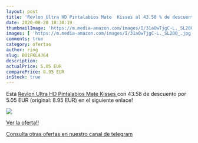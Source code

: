 ```yaml
---
layout: post
title: 'Revlon Ultra HD Pintalabios Mate  Kisses al 43.58 % de descuento'
date: 2020-08-28 18:38:19
thumbnailImage: 'https://m.media-amazon.com/images/I/31aOwTjgC-L._SL200_.jpg'
images: [ 'https://m.media-amazon.com/images/I/31aOwTjgC-L._SL200_.jpg' ]
comments: true
category: ofertas
author: ring
slug: B01FKL4J64
description:
actualPrice: 5.05 EUR
comparePrice: 8.95 EUR
inStock: true
---
```


Está [Revlon Ultra HD Pintalabios Mate  Kisses ](https://www.amazon.com/dp/B01FKL4J64/?tag=redken08-20) con 43.58 de descuento por 5.05 EUR (original: 8.95 EUR) en el siguiente enlace!

[![](https://m.media-amazon.com/images/I/31aOwTjgC-L._SL200_.jpg)](https://www.amazon.com/dp/B01FKL4J64/?tag=redken08-20)

[Ver la oferta!!](https://www.amazon.com/dp/B01FKL4J64/?tag=redken08-20)

[Consulta otras ofertas en nuestro canal de telegram](https://t.me/s/ofertas25)
